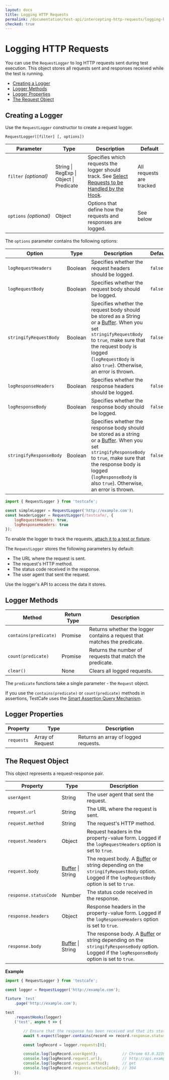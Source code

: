 ```yaml
---
layout: docs
title: Logging HTTP Requests
permalink: /documentation/test-api/intercepting-http-requests/logging-http-requests.html
checked: true
---
```

# Logging HTTP Requests

You can use the `RequestLogger` to log HTTP requests sent during test execution. This object stores all requests sent and responses received while the test is running.

* [Creating a Logger](#creating-a-logger)
* [Logger Methods](#logger-methods)
* [Logger Properties](#logger-properties)
* [The Request Object](#the-request-object)

## Creating a Logger

Use the `RequestLogger` constructor to create a request logger.

```text
RequestLogger([filter] [, options])
```

Parameter    | Type | Description | Default
------------ | ---- | ----------- | --------
`filter`&#160;*(optional)*  | String &#124; RegExp &#124; Object &#124; Predicate | Specifies which requests the logger should track. See [Select Requests to be Handled by the Hook](select-requests-to-be-handled-by-the-hook.md). | All requests are tracked
`options`&#160;*(optional)* | Object | Options that define how the requests and responses are logged. | See below

The `options` parameter contains the following options:

Option | Type | Description   | Default
------ | ---- | ------------- | ---------
`logRequestHeaders` | Boolean | Specifies whether the request headers should be logged. | `false`
`logRequestBody` | Boolean | Specifies whether the request body should be logged. | `false`
`stringifyRequestBody` | Boolean | Specifies whether the request body should be stored as a String or a [Buffer](https://nodejs.org/api/buffer.html). When you set `stringifyRequestBody` to `true`, make sure that the request body is logged (`logRequestBody` is also `true`). Otherwise, an error is thrown. | `false`
`logResponseHeaders` | Boolean | Specifies whether the response headers should be logged. | `false`
`logResponseBody` | Boolean | Specifies whether the response body should be logged. | `false`
`stringifyResponseBody` | Boolean | Specifies whether the response body should be stored as a string or a [Buffer](https://nodejs.org/api/buffer.html). When you set `stringifyResponseBody` to `true`, make sure that the response body is logged (`logResponseBody` is also `true`). Otherwise, an error is thrown. | `false`

```js
import { RequestLogger } from 'testcafe';

const simpleLogger = RequestLogger('http://example.com');
const headerLogger = RequestLogger(/testcafe/, {
    logRequestHeaders: true,
    logResponseHeaders: true
});
```

To enable the logger to track the requests, [attach it to a test or fixture](attaching-hooks-to-tests-and-fixtures.md).

The `RequestLogger` stores the following parameters by default:

* The URL where the request is sent.
* The request's HTTP method.
* The status code received in the response.
* The user agent that sent the request.

Use the logger's API to access the data it stores.

## Logger Methods

Method | Return Type | Description
------ | ----------- | -------------
`contains(predicate)` | Promise | Returns whether the logger contains a request that matches the predicate.
`count(predicate)`    | Promise | Returns the number of requests that match the predicate.
`clear()`             | None    | Clears all logged requests.

The `predicate` functions take a single parameter - the `Request` object.

If you use the `contains(predicate)` or `count(predicate)` methods in assertions, TestCafe uses the [Smart Assertion Query Mechanism](../assertions/README.md#smart-assertion-query-mechanism).

## Logger Properties

Property | Type | Description
-------- | ---- | -----------
`requests` | Array of Request | Returns an array of logged requests.

## The Request Object

This object represents a request-response pair.

Property | Type | Description
-------- | ---- | -----------
`userAgent`  | String | The user agent that sent the request.
`request.url`    | String | The URL where the request is sent.
`request.method`     | String | The request's HTTP method.
`request.headers`    | Object | Request headers in the property-value form. Logged if the `logRequestHeaders` option is set to `true`.
`request.body`    | [Buffer](https://nodejs.org/api/buffer.html) &#124; String | The request body. A [Buffer](https://nodejs.org/api/buffer.html) or string depending on the `stringifyRequestBody` option. Logged if the `logRequestBody` option is set to `true`.
`response.statusCode` | Number | The status code received in the response.
`response.headers`    | Object | Response headers in the property-value form. Logged if the `logResponseHeaders` option is set to `true`.
`response.body`    | [Buffer](https://nodejs.org/api/buffer.html) &#124; String | The response body. A [Buffer](https://nodejs.org/api/buffer.html) or string depending on the `stringifyResponseBody` option. Logged if the `logResponseBody` option is set to `true`.

**Example**

```js
import { RequestLogger } from 'testcafe';

const logger = RequestLogger('http://example.com');

fixture `test`
    .page('http://example.com');

test
    .requestHooks(logger)
    ('test', async t => {

        // Ensure that the response has been received and that its status code is 200.
        await t.expect(logger.contains(record => record.response.statusCode === 200)).ok();

        const logRecord = logger.requests[0];

        console.log(logRecord.userAgent);           // Chrome 63.0.3239 / Windows 8.1.0.0
        console.log(logRecord.request.url);         // http://api.example.com
        console.log(logRecord.request.method);      // get
        console.log(logRecord.response.statusCode); // 304
    });
```